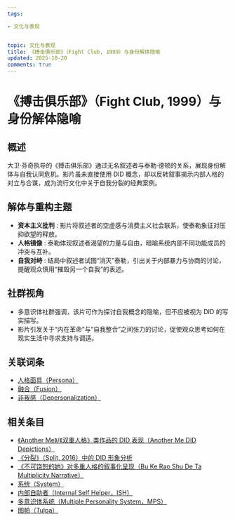 ```yaml
---
tags:

- 文化与表现


topic: 文化与表现
title: 《搏击俱乐部》（Fight Club, 1999）与身份解体隐喻
updated: 2025-10-20
comments: true
---
```


# 《搏击俱乐部》（Fight Club, 1999）与身份解体隐喻

## 概述

大卫·芬奇执导的《搏击俱乐部》通过无名叙述者与泰勒·德顿的关系，展现身份解体与自我认同危机。影片虽未直接使用 DID 概念，却以反转叙事揭示内部人格的对立与合谋，成为流行文化中关于自我分裂的经典案例。

## 解体与重构主题

- **资本主义批判** : 影片将叙述者的空虚感与消费主义社会联系，使泰勒象征对压抑欲望的释放。
- **人格镜像** : 泰勒体现叙述者渴望的力量与自由，暗喻系统内部不同功能成员的冲突与互补。
- **自我对峙** : 结局中叙述者试图“消灭”泰勒，引出关于内部暴力与协商的讨论，提醒观众慎用“摧毁另一个自我”的表述。

## 社群视角

- 多意识体社群强调，该片可作为探讨自我概念的隐喻，但不应被视为 DID 的写实描写。
- 影片引发关于“内在革命”与“自我整合”之间张力的讨论，促使观众思考如何在现实生活中寻求支持与调适。

## 关联词条

- [人格面具（Persona）](Persona.md)
- [融合（Fusion）](Fusion.md)
- [非我感（Depersonalization）](Not-Me-Feeling.md)

## 相关条目

- [《Another Me》/《双重人格》类作品的 DID 表现（Another Me DID Depictions）](Another-Me-DID-Depictions.md)
- [《分裂》（Split, 2016）中的 DID 形象分析](Split-2016-DID-Representation.md)
- [《不可饶恕的她》对多重人格的叙事化呈现（Bu Ke Rao Shu De Ta Multiplicity Narrative）](Bu-Ke-Raoshu-De-Ta-Multiplicity-Narrative.md)
- [系统（System）](System.md)
- [内部自助者（Internal Self Helper，ISH）](Internal-Self-Helper-ISH.md)
- [多意识体系统（Multiple Personality System，MPS）](Multiple_Personality_System.md)
- [图帕（Tulpa）](Tulpa.md)
